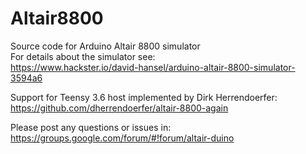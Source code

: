 # Altair8800
Source code for Arduino Altair 8800 simulator<br>
For details about the simulator see:<br>
https://www.hackster.io/david-hansel/arduino-altair-8800-simulator-3594a6

Support for Teensy 3.6 host implemented by Dirk Herrendoerfer:
https://github.com/dherrendoerfer/altair-8800-again

Please post any questions or issues in:
https://groups.google.com/forum/#!forum/altair-duino
